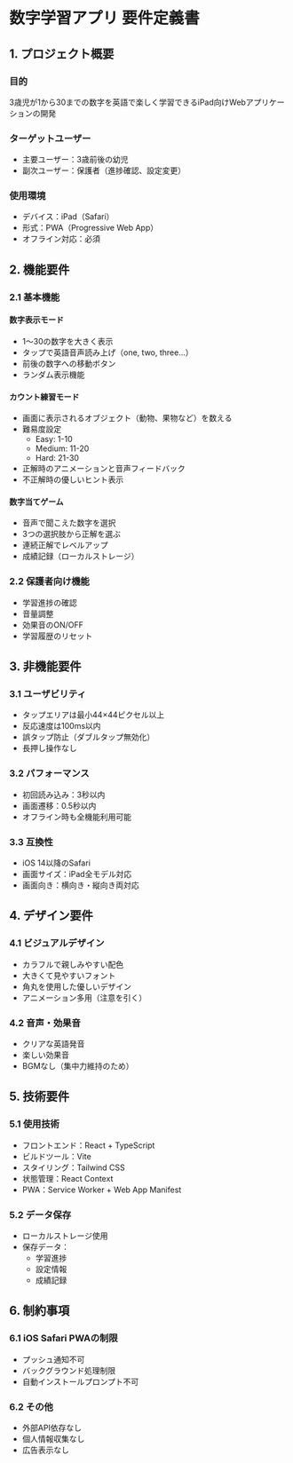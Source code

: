 # 数字学習アプリ 要件定義書

## 1. プロジェクト概要

### 目的
3歳児が1から30までの数字を英語で楽しく学習できるiPad向けWebアプリケーションの開発

### ターゲットユーザー
- 主要ユーザー：3歳前後の幼児
- 副次ユーザー：保護者（進捗確認、設定変更）

### 使用環境
- デバイス：iPad（Safari）
- 形式：PWA（Progressive Web App）
- オフライン対応：必須

## 2. 機能要件

### 2.1 基本機能

#### 数字表示モード
- 1〜30の数字を大きく表示
- タップで英語音声読み上げ（one, two, three...）
- 前後の数字への移動ボタン
- ランダム表示機能

#### カウント練習モード
- 画面に表示されるオブジェクト（動物、果物など）を数える
- 難易度設定
  - Easy: 1-10
  - Medium: 11-20
  - Hard: 21-30
- 正解時のアニメーションと音声フィードバック
- 不正解時の優しいヒント表示

#### 数字当てゲーム
- 音声で聞こえた数字を選択
- 3つの選択肢から正解を選ぶ
- 連続正解でレベルアップ
- 成績記録（ローカルストレージ）

### 2.2 保護者向け機能
- 学習進捗の確認
- 音量調整
- 効果音のON/OFF
- 学習履歴のリセット

## 3. 非機能要件

### 3.1 ユーザビリティ
- タップエリアは最小44×44ピクセル以上
- 反応速度は100ms以内
- 誤タップ防止（ダブルタップ無効化）
- 長押し操作なし

### 3.2 パフォーマンス
- 初回読み込み：3秒以内
- 画面遷移：0.5秒以内
- オフライン時も全機能利用可能

### 3.3 互換性
- iOS 14以降のSafari
- 画面サイズ：iPad全モデル対応
- 画面向き：横向き・縦向き両対応

## 4. デザイン要件

### 4.1 ビジュアルデザイン
- カラフルで親しみやすい配色
- 大きくて見やすいフォント
- 角丸を使用した優しいデザイン
- アニメーション多用（注意を引く）

### 4.2 音声・効果音
- クリアな英語発音
- 楽しい効果音
- BGMなし（集中力維持のため）

## 5. 技術要件

### 5.1 使用技術
- フロントエンド：React + TypeScript
- ビルドツール：Vite
- スタイリング：Tailwind CSS
- 状態管理：React Context
- PWA：Service Worker + Web App Manifest

### 5.2 データ保存
- ローカルストレージ使用
- 保存データ：
  - 学習進捗
  - 設定情報
  - 成績記録

## 6. 制約事項

### 6.1 iOS Safari PWAの制限
- プッシュ通知不可
- バックグラウンド処理制限
- 自動インストールプロンプト不可

### 6.2 その他
- 外部API依存なし
- 個人情報収集なし
- 広告表示なし